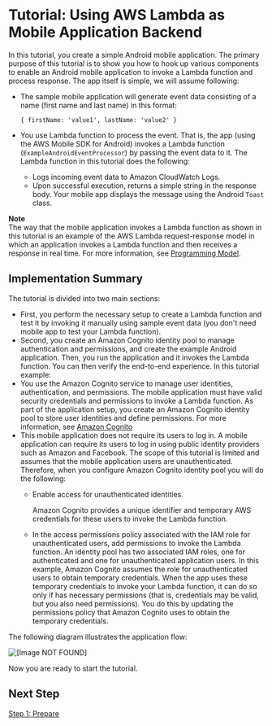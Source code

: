 # Tutorial: Using AWS Lambda as Mobile Application Backend<a name="with-on-demand-custom-android-example"></a>

In this tutorial, you create a simple Android mobile application\. The primary purpose of this tutorial is to show you how to hook up various components to enable an Android mobile application to invoke a Lambda function and process response\. The app itself is simple, we will assume following:
+ The sample mobile application will generate event data consisting of a name \(first name and last name\) in this format:

  ```
  { firstName: 'value1', lastName: 'value2' }  
  ```
+ You use Lambda function to process the event\. That is, the app \(using the AWS Mobile SDK for Android\) invokes a Lambda function \(`ExampleAndroidEventProcessor`\) by passing the event data to it\. The Lambda function in this tutorial does the following:
  + Logs incoming event data to Amazon CloudWatch Logs\.
  + Upon successful execution, returns a simple string in the response body\. Your mobile app displays the message using the Android `Toast` class\. 

**Note**  
The way that the mobile application invokes a Lambda function as shown in this tutorial is an example of the AWS Lambda request\-response model in which an application invokes a Lambda function and then receives a response in real time\. For more information, see [Programming Model](programming-model-v2.md)\.

## Implementation Summary<a name="with-on-demand-custom-android-example-impl-summary"></a>

The tutorial is divided into two main sections:
+  First, you perform the necessary setup to create a Lambda function and test it by invoking it manually using sample event data \(you don't need mobile app to test your Lambda function\)\. 
+  Second, you create an Amazon Cognito identity pool to manage authentication and permissions, and create the example Android application\. Then, you run the application and it invokes the Lambda function\. You can then verify the end\-to\-end experience\. In this tutorial example:
  + You use the Amazon Cognito service to manage user identities, authentication, and permissions\. The mobile application must have valid security credentials and permissions to invoke a Lambda function\. As part of the application setup, you create an Amazon Cognito identity pool to store user identities and define permissions\. For more information, see [Amazon Cognito](https://aws.amazon.com/cognito/)
  + This mobile application does not require its users to log in\. A mobile application can require its users to log in using public identity providers such as Amazon and Facebook\. The scope of this tutorial is limited and assumes that the mobile application users are unauthenticated\. Therefore, when you configure Amazon Cognito identity pool you will do the following:
    + Enable access for unauthenticated identities\.

      Amazon Cognito provides a unique identifier and temporary AWS credentials for these users to invoke the Lambda function\.
    + In the access permissions policy associated with the IAM role for unauthenticated users, add permissions to invoke the Lambda function\. An identity pool has two associated IAM roles, one for authenticated and one for unauthenticated application users\. In this example, Amazon Cognito assumes the role for unauthenticated users to obtain temporary credentials\. When the app uses these temporary credentials to invoke your Lambda function, it can do so only if has necessary permissions \(that is, credentials may be valid, but you also need permissions\)\. You do this by updating the permissions policy that Amazon Cognito uses to obtain the temporary credentials\.

The following diagram illustrates the application flow:

![\[Image NOT FOUND\]](http://docs.aws.amazon.com/lambda/latest/dg/images/lambda-android.png)

Now you are ready to start the tutorial\. 

## Next Step<a name="with-on-demand-custom-android-example-impl-summary-next-step"></a>

[Step 1: Prepare](with-on-demand-custom-android-example-prepare.md)
